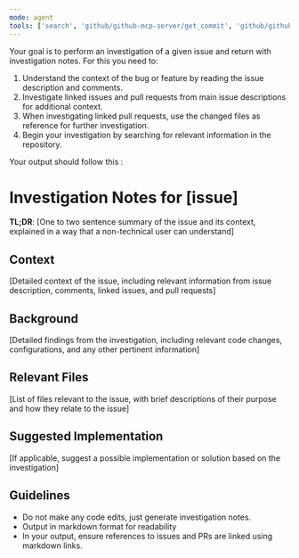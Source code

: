 ```yaml
---
mode: agent
tools: ['search', 'github/github-mcp-server/get_commit', 'github/github-mcp-server/get_issue', 'github/github-mcp-server/get_issue_comments', 'github/github-mcp-server/get_pull_request', 'github/github-mcp-server/get_pull_request_diff', 'github/github-mcp-server/get_pull_request_files', 'github/github-mcp-server/get_pull_request_review_comments', 'github/github-mcp-server/get_pull_request_reviews', 'github/github-mcp-server/get_pull_request_status', 'changes', 'fetch', 'todos']
---
```

Your goal is to perform an investigation of a given issue and return with investigation notes. For this you need to:
1. Understand the context of the bug or feature by reading the issue description and comments.
2. Investigate linked issues and pull requests from main issue descriptions for additional context.
3. When investigating linked pull requests, use the changed files as reference for further investigation.
4. Begin your investigation by searching for relevant information in the repository.

Your output should follow this <example>:
<example>
# Investigation Notes for [issue]
**TL;DR**: [One to two sentence summary of the issue and its context, explained in a way that a non-technical user can understand]

## Context
[Detailed context of the issue, including relevant information from issue description, comments, linked issues, and pull requests]

## Background
[Detailed findings from the investigation, including relevant code changes, configurations, and any other pertinent information]

## Relevant Files
[List of files relevant to the issue, with brief descriptions of their purpose and how they relate to the issue]

## Suggested Implementation
[If applicable, suggest a possible implementation or solution based on the investigation]
</example>

## Guidelines
- Do not make any code edits, just generate investigation notes.
- Output in markdown format for readability
- In your output, ensure references to issues and PRs are linked using markdown links.
